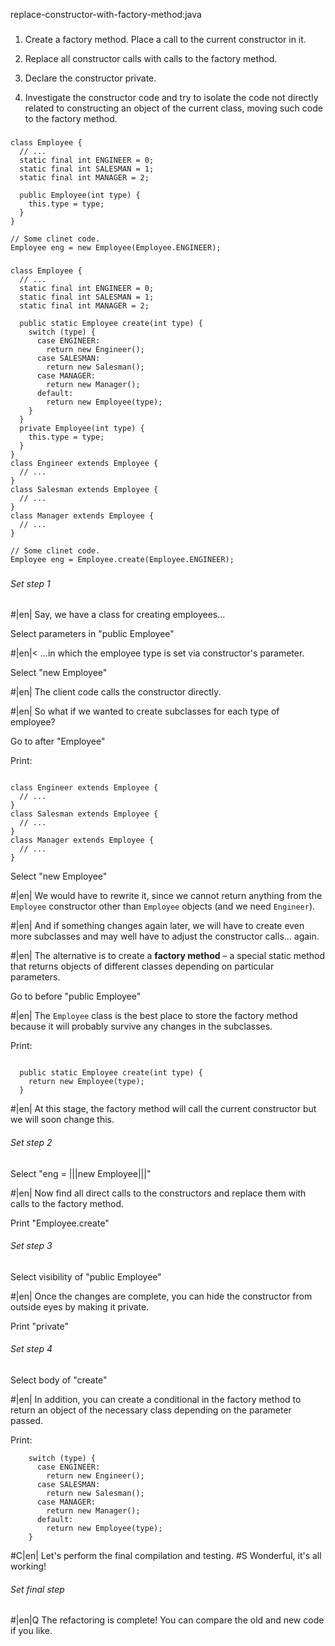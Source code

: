 replace-constructor-with-factory-method:java

###

1. Create a factory method. Place a call to the current constructor in it.

2. Replace all constructor calls with calls to the factory method.

3. Declare the constructor private.

4. Investigate the constructor code and try to isolate the code not directly related to constructing an object of the current class, moving such code to the factory method.



###

```
class Employee {
  // ...
  static final int ENGINEER = 0;
  static final int SALESMAN = 1;
  static final int MANAGER = 2;

  public Employee(int type) {
    this.type = type;
  }
}

// Some clinet code.
Employee eng = new Employee(Employee.ENGINEER);
```

###

```
class Employee {
  // ...
  static final int ENGINEER = 0;
  static final int SALESMAN = 1;
  static final int MANAGER = 2;

  public static Employee create(int type) {
    switch (type) {
      case ENGINEER:
        return new Engineer();
      case SALESMAN:
        return new Salesman();
      case MANAGER:
        return new Manager();
      default:
        return new Employee(type);
    }
  }
  private Employee(int type) {
    this.type = type;
  }
}
class Engineer extends Employee {
  // ...
}
class Salesman extends Employee {
  // ...
}
class Manager extends Employee {
  // ...
}

// Some clinet code.
Employee eng = Employee.create(Employee.ENGINEER);
```

###

###### Set step 1


#|en| Say, we have a class for creating employees…


Select parameters in "public Employee"


#|en|< …in which the employee type is set via constructor's parameter.

Select "new Employee"


#|en| The client code calls the constructor directly.


#|en| So what if we wanted to create subclasses for each type of employee?


Go to after "Employee"

Print:
```

class Engineer extends Employee {
  // ...
}
class Salesman extends Employee {
  // ...
}
class Manager extends Employee {
  // ...
}
```

Select "new Employee"


#|en| We would have to rewrite it, since we cannot return anything from the `Employee` constructor other than `Employee` objects (and we need `Engineer`).


#|en| And if something changes again later, we will have to create even more subclasses and may well have to adjust the constructor calls… again.


#|en| The alternative is to create a <b>factory method</b> – a special static method that returns objects of different classes depending on particular parameters.

Go to before "public Employee"


#|en| The `Employee` class is the best place to store the factory method because it will probably survive any changes in the subclasses.

Print:
```

  public static Employee create(int type) {
    return new Employee(type);
  }
```


#|en| At this stage, the factory method will call the current constructor but we will soon change this.

###### Set step 2

Select "eng = |||new Employee|||"


#|en| Now find all direct calls to the constructors and replace them with calls to the factory method.

Print "Employee.create"

###### Set step 3

Select visibility of "public Employee"


#|en| Once the changes are complete, you can hide the constructor from outside eyes by making it private.

Print "private"

###### Set step 4

Select body of "create"


#|en| In addition, you can create a conditional in the factory method to return an object of the necessary class depending on the parameter passed.

Print:
```
    switch (type) {
      case ENGINEER:
        return new Engineer();
      case SALESMAN:
        return new Salesman();
      case MANAGER:
        return new Manager();
      default:
        return new Employee(type);
    }
```


#C|en| Let's perform the final compilation and testing.
#S Wonderful, it's all working!


###### Set final step


#|en|Q The refactoring is complete! You can compare the old and new code if you like.
